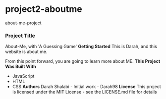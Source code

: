 # project2-aboutme
about-me-project


### Project Title
About-Me, with 'A Guessing Game'
**Getting Started**
This is Darah, and this website is about me. 

From this point forward, you are going to learn more about ME.
**This Project Was Built With**
- JavaScript
- HTML
- CSS
**Authors**
Darah Shalabi - Initial work - Darah98
**License**
This project is licensed under the MIT License - see the LICENSE.md file for details